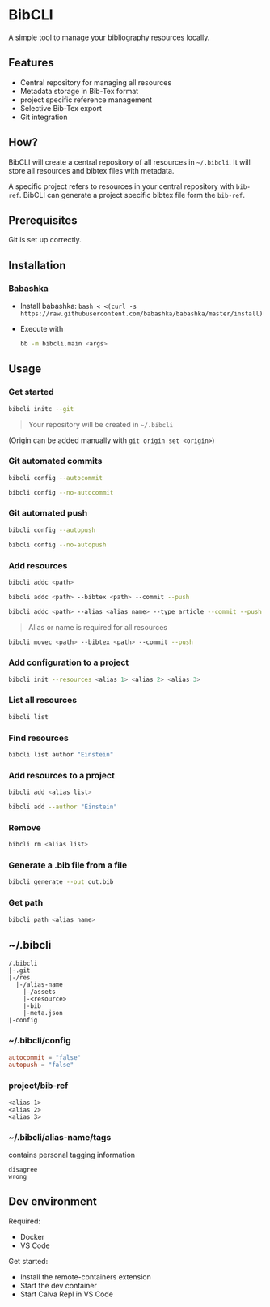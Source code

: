 # BibCLI

A simple tool to manage your bibliography resources locally.

## Features

* Central repository for managing all resources
* Metadata storage in Bib-Tex format
* project specific reference management
* Selective Bib-Tex export
* Git integration

## How?

BibCLI will create a central repository of all resources in `~/.bibcli`.
It will store all resources and bibtex files with metadata.

A specific project refers to resources in your central repository with `bib-ref`.
BibCLI can generate a project specific bibtex file form the `bib-ref`.

## Prerequisites

Git is set up correctly.

## Installation

### Babashka

* Install babashka: `bash < <(curl -s https://raw.githubusercontent.com/babashka/babashka/master/install)`
* Execute with

  ```bash
  bb -m bibcli.main <args>
  ```

## Usage

### Get started

```bash
bibcli initc --git
```

> Your repository will be created in `~/.bibcli`

(Origin can be added manually with `git origin set <origin>`)

### Git automated commits

```bash
bibcli config --autocommit
```

```bash
bibcli config --no-autocommit
```

### Git automated push

```bash
bibcli config --autopush
```

```bash
bibcli config --no-autopush
```

### Add resources

```bash
bibcli addc <path>
```

```bash
bibcli addc <path> --bibtex <path> --commit --push
```

```bash
bibcli addc <path> --alias <alias name> --type article --commit --push
```

> Alias or name is required for all resources

```bash
bibcli movec <path> --bibtex <path> --commit --push
```

### Add configuration to a project

```bash
bibcli init --resources <alias 1> <alias 2> <alias 3>
```

### List all resources

```bash
bibcli list
```

### Find resources

```bash
bibcli list author "Einstein"
```

### Add resources to a project

```bash
bibcli add <alias list>
```

```bash
bibcli add --author "Einstein"
```

### Remove

```bash
bibcli rm <alias list>
```

### Generate a .bib file from a file

```bash
bibcli generate --out out.bib
```

### Get path

```bash
bibcli path <alias name>
```

## ~/.bibcli

```
/.bibcli
|-.git
|-/res
  |-/alias-name
    |-/assets
    |-<resource>
    |-bib
    |-meta.json
|-config
```

### ~/.bibcli/config

```conf
autocommit = "false"
autopush = "false"
```

### project/bib-ref

```
<alias 1>
<alias 2>
<alias 3>
```

### ~/.bibcli/alias-name/tags

contains personal tagging information

```
disagree
wrong
```

## Dev environment

Required:

* Docker
* VS Code

Get started:

* Install the remote-containers extension
* Start the dev container
* Start Calva Repl in VS Code

